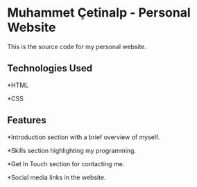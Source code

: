 # Muhammet Çetinalp - Personal Website

This is the source code for my personal website.


## Technologies Used

*HTML

*CSS


## Features

*Introduction section with a brief overview of myself.

*Skills section highlighting my programming.

*Get In Touch section for contacting me.

*Social media links in the website.
